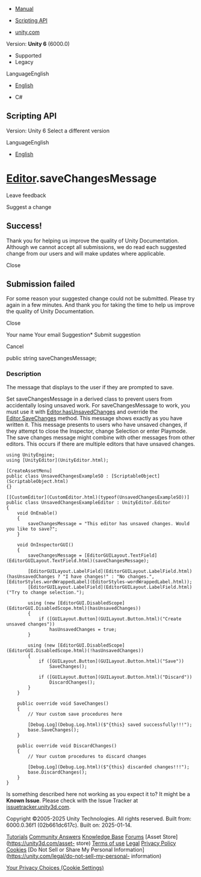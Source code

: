 [ ]()

  * [Manual](../Manual/index.html)
  * [Scripting API](../ScriptReference/index.html)

  * [unity.com](https://unity.com/)

Version: **Unity 6** (6000.0)

  * Supported
  * Legacy

LanguageEnglish

  * [English]()

  * C#

[ ](https://docs.unity3d.com)

## Scripting API

Version: Unity 6 Select a different version

LanguageEnglish

  * [English]()

#  [Editor](Editor.html).saveChangesMessage

Leave feedback

Suggest a change

## Success!

Thank you for helping us improve the quality of Unity Documentation. Although
we cannot accept all submissions, we do read each suggested change from our
users and will make updates where applicable.

Close

## Submission failed

For some reason your suggested change could not be submitted. Please <a>try
again</a> in a few minutes. And thank you for taking the time to help us
improve the quality of Unity Documentation.

Close

Your name Your email Suggestion* Submit suggestion

Cancel

[ ]()

public string saveChangesMessage;

### Description

The message that displays to the user if they are prompted to save.

Set saveChangesMessage in a derived class to prevent users from accidentally
losing unsaved work. For saveChangesMessage to work, you must use it with
[Editor.hasUnsavedChanges](Editor-hasUnsavedChanges.html) and override the
[Editor.SaveChanges](Editor.SaveChanges.html) method. This message shows
exactly as you have written it. This message presents to users who have
unsaved changes, if they attempt to close the Inspector, change Selection or
enter Playmode. The save changes message might combine with other messages
from other editors. This occurs if there are multiple editors that have
unsaved changes.

    
    
    using UnityEngine;
    using [UnityEditor](UnityEditor.html);  
      
    [CreateAssetMenu]
    public class UnsavedChangesExampleSO : [ScriptableObject](ScriptableObject.html)
    {}  
      
    [[CustomEditor](CustomEditor.html)(typeof(UnsavedChangesExampleSO))]
    public class UnsavedChangesExampleEditor : UnityEditor.Editor
    {
        void OnEnable()
        {
            saveChangesMessage = "This editor has unsaved changes. Would you like to save?";
        }  
      
        void OnInspectorGUI()
        {
            saveChangesMessage = [EditorGUILayout.TextField](EditorGUILayout.TextField.html)(saveChangesMessage);  
      
            [EditorGUILayout.LabelField](EditorGUILayout.LabelField.html)(hasUnsavedChanges ? "I have changes!" : "No changes.", [EditorStyles.wordWrappedLabel](EditorStyles-wordWrappedLabel.html));
            [EditorGUILayout.LabelField](EditorGUILayout.LabelField.html)("Try to change selection.");  
      
            using (new [EditorGUI.DisabledScope](EditorGUI.DisabledScope.html)(hasUnsavedChanges))
            {
                if ([GUILayout.Button](GUILayout.Button.html)("Create unsaved changes"))
                    hasUnsavedChanges = true;
            }  
      
            using (new [EditorGUI.DisabledScope](EditorGUI.DisabledScope.html)(!hasUnsavedChanges))
            {
                if ([GUILayout.Button](GUILayout.Button.html)("Save"))
                    SaveChanges();  
      
                if ([GUILayout.Button](GUILayout.Button.html)("Discard"))
                    DiscardChanges();
            }
        }  
      
        public override void SaveChanges()
        {
            // Your custom save procedures here  
      
            [Debug.Log](Debug.Log.html)($"{this} saved successfully!!!");
            base.SaveChanges();
        }  
      
        public override void DiscardChanges()
        {
            // Your custom procedures to discard changes  
      
            [Debug.Log](Debug.Log.html)($"{this} discarded changes!!!");
            base.DiscardChanges();
        }
    }
    

Is something described here not working as you expect it to? It might be a
**Known Issue**. Please check with the Issue Tracker at
[issuetracker.unity3d.com](https://issuetracker.unity3d.com).

Copyright ©2005-2025 Unity Technologies. All rights reserved. Built from:
6000.0.36f1 (02b661dc617c). Built on: 2025-01-14.

[Tutorials](https://unity3d.com/learn) [Community
Answers](https://answers.unity3d.com) [Knowledge
Base](https://support.unity3d.com/hc/en-us)
[Forums](https://forum.unity3d.com) [Asset Store](https://unity3d.com/asset-
store) [Terms of use](https://docs.unity3d.com/Manual/TermsOfUse.html)
[Legal](https://unity.com/legal) [Privacy
Policy](https://unity.com/legal/privacy-policy)
[Cookies](https://unity.com/legal/cookie-policy) [Do Not Sell or Share My
Personal Information](https://unity.com/legal/do-not-sell-my-personal-
information)

[Your Privacy Choices (Cookie Settings)](javascript:void\(0\);)

